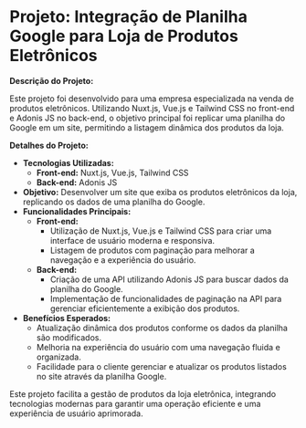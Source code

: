 
# Projeto: Integração de Planilha Google para Loja de Produtos Eletrônicos

**Descrição do Projeto:**

Este projeto foi desenvolvido para uma empresa especializada na venda de produtos eletrônicos. Utilizando Nuxt.js, Vue.js e Tailwind CSS no front-end e Adonis JS no back-end, o objetivo principal foi replicar uma planilha do Google em um site, permitindo a listagem dinâmica dos produtos da loja.

**Detalhes do Projeto:**

- **Tecnologias Utilizadas:**
  - **Front-end:** Nuxt.js, Vue.js, Tailwind CSS
  - **Back-end:** Adonis JS
- **Objetivo:** Desenvolver um site que exiba os produtos eletrônicos da loja, replicando os dados de uma planilha do Google.
- **Funcionalidades Principais:**
  - **Front-end:**
    - Utilização de Nuxt.js, Vue.js e Tailwind CSS para criar uma interface de usuário moderna e responsiva.
    - Listagem de produtos com paginação para melhorar a navegação e a experiência do usuário.
  - **Back-end:**
    - Criação de uma API utilizando Adonis JS para buscar dados da planilha do Google.
    - Implementação de funcionalidades de paginação na API para gerenciar eficientemente a exibição dos produtos.
- **Benefícios Esperados:**
  - Atualização dinâmica dos produtos conforme os dados da planilha são modificados.
  - Melhoria na experiência do usuário com uma navegação fluida e organizada.
  - Facilidade para o cliente gerenciar e atualizar os produtos listados no site através da planilha Google.

Este projeto facilita a gestão de produtos da loja eletrônica, integrando tecnologias modernas para garantir uma operação eficiente e uma experiência de usuário aprimorada.
